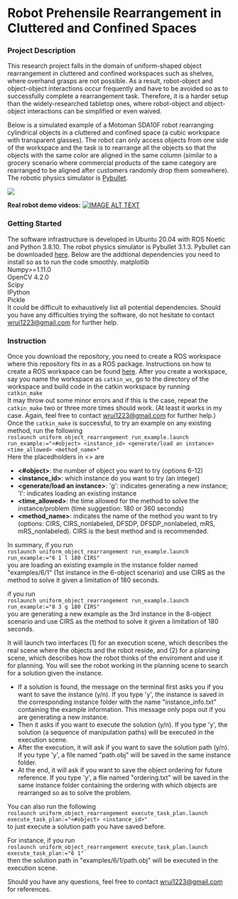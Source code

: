 # Robot Prehensile Rearrangement in Cluttered and Confined Spaces

### Project Description
This research project falls in the domain of uniform-shaped object rearrangement in cluttered and confined workspaces such as shelves, where overhand grasps are not possible. 
As a result, robot-object and object-object interactions occur frequently and have to be avoided so as to successfully complete a rearrangement task.
Therefore, it is a harder setup than the widely-researched tabletop ones, where robot-object and object-object interactions can be simplified or even waived.

Below is a simulated example of a Motoman SDA10F robot rearranging cylindrical objects in a cluttered and confined space (a cubic workspace with transparent glasses). The robot can only access objects from one side of the workspace and the task is to rearrange all the objects so that the objects with the same color are aligned in the same column (similar to a grocery scenario where commercial products of the same category are rearranged to be aligned after customers randomly drop them somewhere). The robotic physics simulator is [Pybullet](https://pybullet.org/wordpress/).

<img src="image_materials/rearrangement_example.gif" />

**Real robot demo videos:**
[![IMAGE ALT TEXT](http://img.youtube.com/vi/iBIkDog2caU/0.jpg)](https://www.youtube.com/watch?v=iBIkDog2caU&ab_channel=PRACSYS)


### Getting Started
The software infrastructure is developed in Ubuntu 20.04 with ROS Noetic and Python 3.8.10.
The robot physics simulator is Pybullet 3.1.3. Pybullet can be downloaded [here](https://pypi.org/project/pybullet/).
Below are the addtional dependencies you need to install so as to run the code smoothly.
matplotlib <br/>
Numpy>=1.11.0 <br/>
OpenCV 4.2.0 <br/>
Scipy <br/>
IPython <br/>
Pickle <br/>
It could be difficult to exhaustively list all potential dependencies. Should you have any difficulties trying the software, do not hesitate to contact wrui1223@gmail.com for further help.

### Instruction
Once you download the repository, you need to create a ROS workspace where this repository fits in as a ROS package. Instructions on how to create a ROS workspace can be found [here](http://wiki.ros.org/catkin/Tutorials/create_a_workspace). 
After you create a workspace, say you name the workspace as `catkin_ws`, go to the directory of the workspace and build code in the catkin workspace by running <br/>
`catkin_make` <br/>
It may throw out some minor errors and if this is the case, repeat the `catkin_make` two or three more times should work. (At least it works in my case. Again, feel free to contact wrui1223@gmail.com for further help.) <br/>
Once the `catkin_make` is successful, to try an example on any existing method, run the following <br/>
`roslaunch uniform_object_rearrangement run_example.launch run_example:="<#object> <instance_id> <generate/load an instance> <time_allowed> <method_name>"` <br/>
Here the placedholders in <> are </br>
- **<#object>**: the number of object you want to try (options 6-12)
- **<instance_id>**: which instance do you want to try (an integer)
- **<generate/load an instance>**: 'g': indicates generating a new instance; 'l': indicates loading an existing instance
- **<time_allowed>**: the time allowed for the method to solve the instance/problem (time suggestion: 180 or 360 seconds)
- **<method_name>**: indicates the name of the method you want to try (options: CIRS, CIRS_nonlabeled, DFSDP, DFSDP_nonlabeled, mRS, mRS_nonlabeled). CIRS is the best method and is recommended.

In summary, if you run <br/>
`roslaunch uniform_object_rearrangement run_example.launch run_example:="6 1 l 180 CIRS"` <br/>
you are loading an existing example in the instance folder named "examples/6/1" (1st instance in the 6-object scenario) and use CIRS as the method to solve it given a limitation of 180 seconds.

if you run <br/>
`roslaunch uniform_object_rearrangement run_example.launch run_example:="8 3 g 180 CIRS"` <br/>
you are generating a new example as the 3rd instance in the 8-object scenario and use CIRS as the method to solve it given a limitation of 180 seconds.

It will launch two interfaces (1) for an execution scene, which describes the real scene where the objects and the robot reside, and (2) for a planning scene, which describes how the robot thinks of the enviroment and use it for planning. You will see the robot working in the planning scene to search for a solution given the instance.

- If a solution is found, the message on the terminal first asks you if you want to save the instance (y/n). If you type 'y', the instance is saved in the corresponding instance folder with the name "instance_info.txt" containing the example information. This message only pops out if you are generating a new instance.
- Then it asks if you want to execute the solution (y/n). If you type 'y', the solution (a sequence of manipulation paths) will be executed in the execution scene. 
- After the execution, it will ask if you want to save the solution path (y/n). If you type 'y', a file named "path.obj" will be saved in the same instance folder.
- At the end, it will ask if you want to save the object ordering for future reference. If you type 'y', a flie named "ordering.txt" will be saved in the same instance folder containing the ordering with which objects are rearranged so as to solve the problem.

You can also run the following <br/>
`roslaunch uniform_object_rearrangement execute_task_plan.launch execute_task_plan:="<#object> <instance_id>"` <br/>
to just execute a solution path you have saved before. 

For instance, if you run <br/>
`roslaunch uniform_object_rearrangement execute_task_plan.launch execute_task_plan:="6 1"` <br/>
then the solution path in "examples/6/1/path.obj" will be executed in the execution scene.

Should you have any questions, feel free to contact wrui1223@gmail.com for references.
